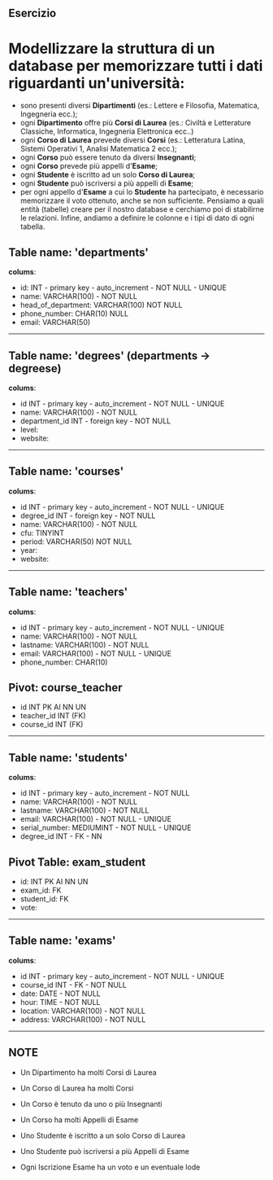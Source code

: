 ## Esercizio

# Modellizzare la struttura di un database per memorizzare tutti i dati riguardanti un'università:

- sono presenti diversi **Dipartimenti** (es.: Lettere e Filosofia, Matematica, Ingegneria ecc.);
- ogni **Dipartimento** offre più **Corsi di Laurea** (es.: Civiltà e Letterature Classiche, Informatica, Ingegneria Elettronica ecc..)
- ogni **Corso di Laurea** prevede diversi **Corsi** (es.: Letteratura Latina, Sistemi Operativi 1, Analisi Matematica 2 ecc.);
- ogni **Corso** può essere tenuto da diversi **Insegnanti**;
- ogni **Corso** prevede più appelli d'**Esame**;
- ogni **Studente** è iscritto ad un solo **Corso di Laurea**;
- ogni **Studente** può iscriversi a più appelli di **Esame**;
- per ogni appello d'**Esame** a cui lo **Studente** ha partecipato, è necessario memorizzare il voto ottenuto, anche se non sufficiente. Pensiamo a quali entità (tabelle) creare per il nostro database e cerchiamo poi di stabilirne le relazioni. Infine, andiamo a definire le colonne e i tipi di dato di ogni tabella.

## Table name: 'departments'

**colums**:

- id: INT - primary key - auto_increment - NOT NULL - UNIQUE
- name: VARCHAR(100) - NOT NULL
- head_of_department: VARCHAR(100) NOT NULL
- phone_number: CHAR(10) NULL
- email: VARCHAR(50)

--------------------------------------------------------------

## Table name: 'degrees' (departments -> degreese)

**colums**:

- id INT - primary key - auto_increment - NOT NULL - UNIQUE
- name: VARCHAR(100) - NOT NULL
- department_id INT - foreign key - NOT NULL
- level: 
- website:

--------------------------------------------------------------

## Table name: 'courses'

**colums**:

- id INT - primary key - auto_increment - NOT NULL - UNIQUE
- degree_id INT - foreign key - NOT NULL
- name: VARCHAR(100) - NOT NULL
- cfu: TINYINT
- period: VARCHAR(50) NOT NULL
- year:
- website:

--------------------------------------------------------------

## Table name: 'teachers'

**colums**:

- id INT - primary key - auto_increment - NOT NULL - UNIQUE
- name: VARCHAR(100) - NOT NULL
- lastname: VARCHAR(100) - NOT NULL
- email: VARCHAR(100) - NOT NULL - UNIQUE
- phone_number: CHAR(10)

## Pivot: course_teacher
- id INT PK AI NN UN
- teacher_id INT (FK)
- course_id INT (FK)

---------------------------------------------------------------

## Table name: 'students'

**colums**:

- id INT - primary key - auto_increment - NOT NULL
- name: VARCHAR(100) - NOT NULL
- lastname: VARCHAR(100) - NOT NULL
- email: VARCHAR(100) - NOT NULL - UNIQUE
- serial_number: MEDIUMINT - NOT NULL - UNIQUE
- degree_id INT - FK - NN

## Pivot Table: exam_student
- id: INT PK AI NN UN
- exam_id: FK
- student_id: FK
- vote:

--------------------------------------------------------------

## Table name: 'exams'

**colums**:

- id INT - primary key - auto_increment - NOT NULL - UNIQUE
- course_id INT - FK - NOT NULL
- date: DATE - NOT NULL
- hour: TIME - NOT NULL
- location: VARCHAR(100) - NOT NULL
- address: VARCHAR(100) - NOT NULL

--------------------------------------------------------------

## NOTE 

- Un Dipartimento ha molti Corsi di Laurea

- Un Corso di Laurea ha molti Corsi

- Un Corso è tenuto da uno o più Insegnanti

- Un Corso ha molti Appelli di Esame

- Uno Studente è iscritto a un solo Corso di Laurea

- Uno Studente può iscriversi a più Appelli di Esame

- Ogni Iscrizione Esame ha un voto e un eventuale lode